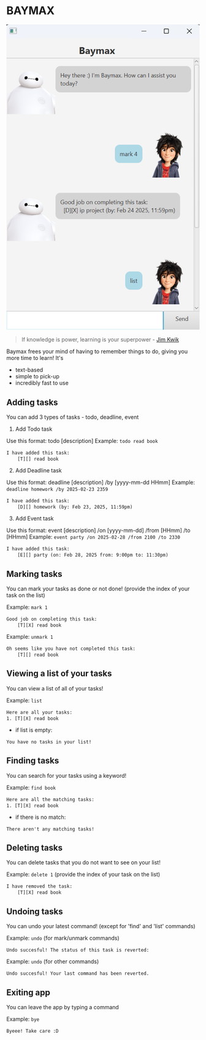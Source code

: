 # BAYMAX

![Baymax Screenshot](Ui.png)

> If knowledge is power, learning is your superpower - [Jim Kwik](https://iamfearlesssoul.com/jim-kwik-quotes/)

Baymax frees your mind of having to remember things to do, giving you more time to learn! It's

- text-based
- simple to pick-up
- incredibly fast to use

## Adding tasks

You can add 3 types of tasks - todo, deadline, event

1) Add Todo task

Use this format: todo [description]
Example: `todo read book`

```
I have added this task:
    [T][] read book
```

2) Add Deadline task

Use this format: deadline [description] /by [yyyy-mm-dd HHmm] 
Example: `deadline homework /by 2025-02-23 2359`

```
I have added this task:
    [D][] homework (by: Feb 23, 2025, 11:59pm)
```

3) Add Event task

Use this format: event [description] /on [yyyy-mm-dd] /from [HHmm] /to [HHmm]
Example: `event party /on 2025-02-28 /from 2100 /to 2330`

```
I have added this task:
    [E][] party (on: Feb 28, 2025 from: 9:00pm to: 11:30pm)
```

## Marking tasks

You can mark your tasks as done or not done!
(provide the index of your task on the list)

Example: `mark 1` 

```
Good job on completing this task:
    [T][X] read book
```

Example: `unmark 1`

```
Oh seems like you have not completed this task:
    [T][] read book
```

## Viewing a list of your tasks

You can view a list of all of your tasks!

Example: `list`

```
Here are all your tasks:
1. [T][X] read book 
```

* if list is empty:
```
You have no tasks in your list!
```

## Finding tasks

You can search for your tasks using a keyword!

Example: `find book`

```
Here are all the matching tasks:
1. [T][X] read book 
```

* if there is no match:
```
There aren't any matching tasks!
```

## Deleting tasks

You can delete tasks that you do not want to see on your list!

Example: `delete 1`
(provide the index of your task on the list)

```
I have removed the task:
    [T][X] read book
```

## Undoing tasks

You can undo your latest command! (except for 'find' and 'list' commands)

Example: `undo` (for mark/unmark commands)

```
Undo succesful! The status of this task is reverted:
```

Example: `undo` (for other commands)

```
Undo succesful! Your last command has been reverted.
```

## Exiting app

You can leave the app by typing a command

Example: `bye`

```
Byeee! Take care :D
```